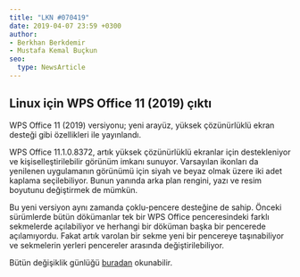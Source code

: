 ```yaml
---
title: "LKN #070419"
date: 2019-04-07 23:59 +0300
author:
- Berkhan Berkdemir
- Mustafa Kemal Buçkun
seo:
  type: NewsArticle
---
```


## Linux için WPS Office 11 (2019) çıktı

WPS Office 11 (2019) versiyonu; yeni arayüz, yüksek çözünürlüklü
ekran desteği gibi özellikleri ile yayınlandı.

WPS Office 11.1.0.8372, artık yüksek çözünürlüklü ekranlar için
destekleniyor ve kişiselleştirilebilir görünüm imkanı sunuyor.
Varsayılan ikonları da yenilenen uygulamanın görünümü için siyah
ve beyaz olmak üzere iki adet kaplama seçilebiliyor. Bunun yanında arka 
plan rengini, yazı ve resim boyutunu değiştirmek de mümkün.

Bu yeni versiyon aynı zamanda çoklu-pencere desteğine de sahip.
Önceki sürümlerde bütün dökümanlar tek bir WPS Office penceresindeki farklı sekmelerde
açılabiliyor ve herhangi bir döküman başka bir pencerede açılamıyordu. Fakat artık
varolan bir sekme yeni bir pencereye taşınabiliyor ve sekmelerin
yerleri pencereler arasında değiştirilebiliyor.

Bütün değişiklik günlüğü [buradan](wps-community.org) okunabilir.
